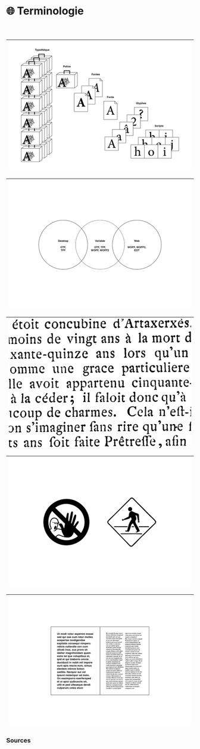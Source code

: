 # 🌐 Terminologie

  
### &nbsp;

|![](links/3-Terminologie_resized.gif) |
|:---:|

|![](links/3-Terminologie30.jpg) |
|:---:|

|![](links/3-Terminologie31.gif) |
|:---:|

|![](links/3-Terminologie34.jpg) |
|:---:|

|![](links/3-Terminologie35.gif) |
|:---:|



### Sources

<!-- - **Prénom Nom**  
  *Titre*, 0000 -->

<!-- [^1]: Adrian Frutiger, *Type, Sign, Symbol*, 1980 -->

